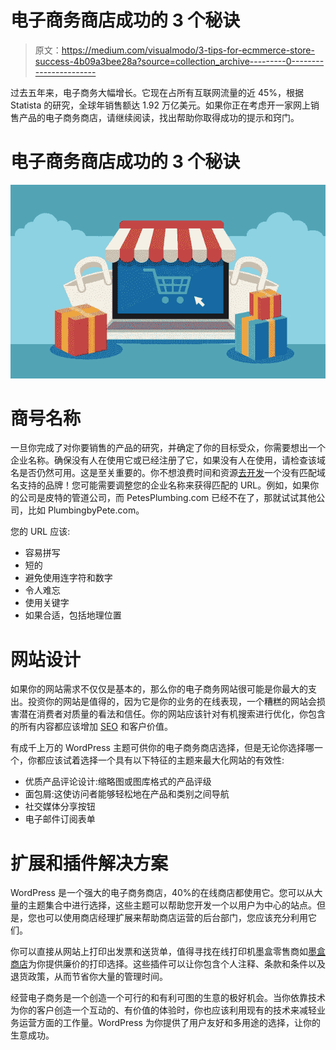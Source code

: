 # 电子商务商店成功的 3 个秘诀

> 原文：<https://medium.com/visualmodo/3-tips-for-ecmmerce-store-success-4b09a3bee28a?source=collection_archive---------0----------------------->

过去五年来，电子商务大幅增长。它现在占所有互联网流量的近 45%，根据 Statista 的研究，全球年销售额达 1.92 万亿美元。如果你正在考虑开一家网上销售产品的电子商务商店，请继续阅读，找出帮助你取得成功的提示和窍门。

# 电子商务商店成功的 3 个秘诀

![](img/f9a5fe3ba6d3db20cee15965782cf235.png)

# 商号名称

一旦你完成了对你要销售的产品的研究，并确定了你的目标受众，你需要想出一个企业名称。确保没有人在使用它或已经注册了它，如果没有人在使用，请检查该域名是否仍然可用。这是至关重要的。你不想浪费时间和资源[去开发](https://visualmodo.com/blog/)一个没有匹配域名支持的品牌！您可能需要调整您的企业名称来获得匹配的 URL。例如，如果你的公司是皮特的管道公司，而 PetesPlumbing.com 已经不在了，那就试试其他公司，比如 PlumbingbyPete.com。

您的 URL 应该:

*   容易拼写
*   短的
*   避免使用连字符和数字
*   令人难忘
*   使用关键字
*   如果合适，包括地理位置

# 网站设计

如果你的网站需求不仅仅是基本的，那么你的电子商务网站很可能是你最大的支出。投资你的网站是值得的，因为它是你的业务的在线表现，一个糟糕的网站会损害潜在消费者对质量的看法和信任。你的网站应该针对有机搜索进行优化，你包含的所有内容都应该增加 [SEO](https://awards.visualmodo.com/) 和客户价值。

有成千上万的 WordPress 主题可供你的电子商务商店选择，但是无论你选择哪一个，你都应该试着选择一个具有以下特征的主题来最大化网站的有效性:

*   优质产品评论设计:缩略图或图库格式的产品评级
*   面包屑:这使访问者能够轻松地在产品和类别之间导航
*   社交媒体分享按钮
*   电子邮件订阅表单

# 扩展和插件解决方案

WordPress 是一个强大的电子商务商店，40%的在线商店都使用它。您可以从大量的主题集合中进行选择，这些主题可以帮助您开发一个以用户为中心的站点。但是，您也可以使用商店经理扩展来帮助商店运营的后台部门，您应该充分利用它们。

你可以直接从网站上打印出发票和送货单，值得寻找在线打印机墨盒零售商如[墨盒商店](https://www.cartridgeshop.co.uk/)为你提供廉价的打印选择。这些插件可以让你包含个人注释、条款和条件以及退货政策，从而节省你大量的管理时间。

经营电子商务是一个创造一个可行的和有利可图的生意的极好机会。当你依靠技术为你的客户创造一个互动的、有价值的体验时，你也应该利用现有的技术来减轻业务运营方面的工作量。WordPress 为你提供了用户友好和多用途的选择，让你的生意成功。